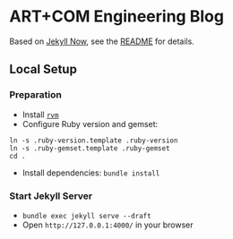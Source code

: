 # ART+COM Engineering Blog

Based on [Jekyll Now](https://github.com/barryclark/jekyll-now), see the [README](https://github.com/barryclark/jekyll-now/blob/master/README.md) for details.

## Local Setup

### Preparation

* Install [`rvm`](https://rvm.io/)
* Configure Ruby version and gemset:
```
ln -s .ruby-version.template .ruby-version
ln -s .ruby-gemset.template .ruby-gemset
cd .
```
* Install dependencies: `bundle install`

### Start Jekyll Server

* `bundle exec jekyll serve --draft`
* Open `http://127.0.0.1:4000/` in your browser
